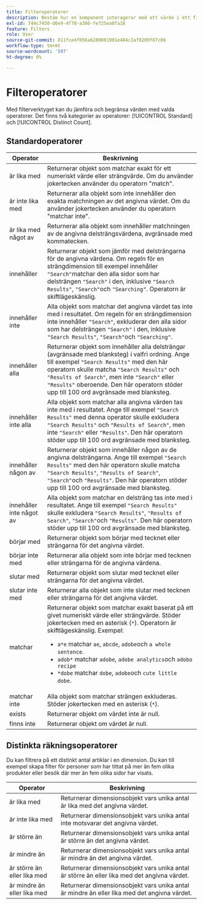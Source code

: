 ```yaml
---
title: Filteroperatorer
description: Bestäm hur en komponent interagerar med ett värde i ett filter.
exl-id: 744c7450-d6e9-4f78-a306-fe725ea0fa18
feature: Filters
role: User
source-git-commit: 811fce4f056a6280081901e484c3af8209f87c06
workflow-type: tm+mt
source-wordcount: '597'
ht-degree: 0%

---
```


# Filteroperatorer

Med filterverktyget kan du jämföra och begränsa värden med valda operatorer. Det finns två kategorier av operatorer: [!UICONTROL Standard] och [!UICONTROL Distinct Count].

## Standardoperatorer

| Operator | Beskrivning |
| --- | --- |
| är lika med | Returnerar objekt som matchar exakt för ett numeriskt värde eller strängvärde. Om du använder jokertecken använder du operatorn &quot;match&quot;. |
| är inte lika med | Returnerar alla objekt som inte innehåller den exakta matchningen av det angivna värdet.  Om du använder jokertecken använder du operatorn &quot;matchar inte&quot;. |
| är lika med något av | Returnerar alla objekt som innehåller matchningen av de angivna delsträngsvärdena, avgränsade med kommatecken. |
| innehåller | Returnerar objekt som jämför med delsträngarna för de angivna värdena. Om regeln för en strängdimension till exempel innehåller `"Search"`matchar den alla sidor som har delsträngen `"Search"` i den, inklusive `"Search Results"`, `"Search"`och `"Searching"`. Operatorn är skiftlägeskänslig. |
| innehåller inte | Alla objekt som matchar det angivna värdet tas inte med i resultatet. Om regeln för en strängdimension inte innehåller `"Search"`, exkluderar den alla sidor som har delsträngen `"Search"` i den, inklusive `"Search Results"`, `"Search"`och `"Searching"`. |
| innehåller alla | Returnerar objekt som innehåller alla delsträngar (avgränsade med blanksteg) i valfri ordning. Ange till exempel `"Search Results"` med den här operatorn skulle matcha `"Search Results"` och `"Results of Search"`, men inte `"Search"` eller `"Results"` oberoende. Den här operatorn stöder upp till 100 ord avgränsade med blanksteg. |
| innehåller inte alla | Alla objekt som matchar alla angivna värden tas inte med i resultatet. Ange till exempel `"Search Results"` med denna operator skulle exkludera `"Search Results"` och `"Results of Search"`, men inte `"Search"` eller `"Results"`. Den här operatorn stöder upp till 100 ord avgränsade med blanksteg. |
| innehåller någon av | Returnerar objekt som innehåller någon av de angivna delsträngarna. Ange till exempel `"Search Results"` med den här operatorn skulle matcha `"Search Results"`, `"Results of Search"`, `"Search"`och `"Results"`. Den här operatorn stöder upp till 100 ord avgränsade med blanksteg. |
| innehåller inte något av | Alla objekt som matchar en delsträng tas inte med i resultatet. Ange till exempel `"Search Results"` skulle exkludera `"Search Results"`, `"Results of Search"`, `"Search"`och `"Results"`. Den här operatorn stöder upp till 100 ord avgränsade med blanksteg. |
| börjar med | Returnerar objekt som börjar med tecknet eller strängarna för det angivna värdet. |
| börjar inte med | Returnerar alla objekt som inte börjar med tecknen eller strängarna för de angivna värdena. |
| slutar med | Returnerar objekt som slutar med tecknet eller strängarna för det angivna värdet. |
| slutar inte med | Returnerar alla objekt som inte slutar med tecknen eller strängarna för det angivna värdet. |
| matchar | Returnerar objekt som matchar exakt baserat på ett givet numeriskt värde eller strängvärde. Stöder jokertecken med en asterisk (`*`). Operatorn är skiftlägeskänslig. Exempel:<ul><li>`a*e` matchar `ae`, `abcde`, `adobe`och `a whole sentence`.</li><li>`adob*` matchar `adobe`, `adobe analytics`och `adobo recipe`</li><li>`*dobe` matchar `dobe`, `adobe`och `cute little dobe`.</li></ul> |
| matchar inte | Alla objekt som matchar strängen exkluderas. Stöder jokertecken med en asterisk (`*`). |
| exists | Returnerar objekt om värdet inte är null. |
| finns inte | Returnerar objekt om värdet är null. |

## Distinkta räkningsoperatorer

Du kan filtrera på ett distinkt antal artiklar i en dimension. Du kan till exempel skapa filter för personer som har tittat på mer än fem olika produkter eller besök där mer än fem olika sidor har visats.

| Operator | Beskrivning |
| --- | --- |
| är lika med | Returnerar dimensionsobjekt vars unika antal är lika med det angivna värdet. |
| är inte lika med | Returnerar dimensionsobjekt vars unika antal inte motsvarar det angivna värdet. |
| är större än | Returnerar dimensionsobjekt vars unika antal är större än det angivna värdet. |
| är mindre än | Returnerar dimensionsobjekt vars unika antal är mindre än det angivna värdet. |
| är större än eller lika med | Returnerar dimensionsobjekt vars unika antal är större än eller lika med det angivna värdet. |
| är mindre än eller lika med | Returnerar dimensionsobjekt vars unika antal är mindre än eller lika med det angivna värdet. |
